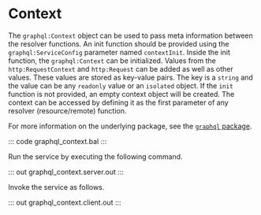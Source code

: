 # Context

The `graphql:Context` object can be used to pass meta information between the resolver functions. An init function should be provided using the `graphql:ServiceConfig` parameter named `contextInit`. Inside the init function, the `graphql:Context` can be initialized. Values from the `http:RequestContext` and `http:Request` can be added as well as other values. These values are stored as key-value pairs. The key is a `string` and the value can be any `readonly` value or an `isolated` object. If the `init` function is not provided, an empty context object will be created. The context can be accessed by defining it as the first parameter of any resolver (resource/remote) function.

For more information on the underlying package, see the [`graphql` package](https://docs.central.ballerina.io/ballerina/graphql/latest/).

::: code graphql_context.bal :::

Run the service by executing the following command.

::: out graphql_context.server.out :::

Invoke the service as follows.

::: out graphql_context.client.out :::
